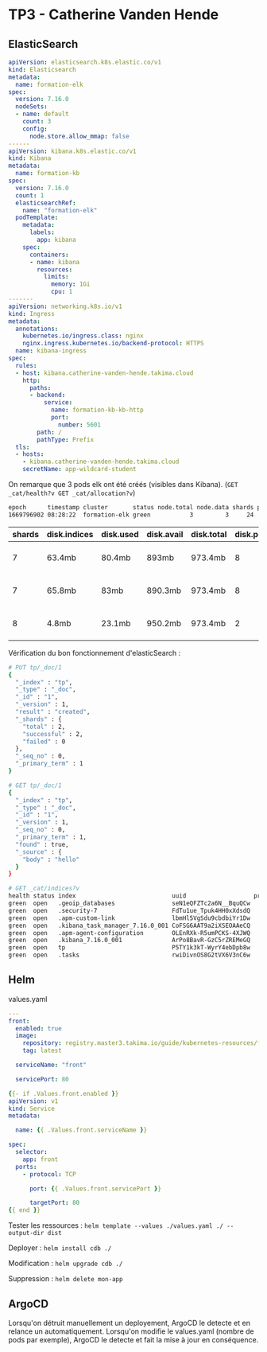 # TP3 - Catherine Vanden Hende

## ElasticSearch

```yaml
apiVersion: elasticsearch.k8s.elastic.co/v1
kind: Elasticsearch
metadata:
  name: formation-elk
spec:
  version: 7.16.0
  nodeSets:
  - name: default
    count: 3
    config:
      node.store.allow_mmap: false
------
apiVersion: kibana.k8s.elastic.co/v1
kind: Kibana
metadata:
  name: formation-kb
spec:
  version: 7.16.0
  count: 1
  elasticsearchRef:
    name: "formation-elk"
  podTemplate:
    metadata:
      labels:
        app: kibana
    spec:
      containers:
      - name: kibana
        resources:
          limits:
            memory: 1Gi
            cpu: 1
-------
apiVersion: networking.k8s.io/v1
kind: Ingress
metadata:
  annotations:
    kubernetes.io/ingress.class: nginx
    nginx.ingress.kubernetes.io/backend-protocol: HTTPS
  name: kibana-ingress
spec:
  rules:
  - host: kibana.catherine-vanden-hende.takima.cloud
    http:
      paths:
      - backend:
          service:
            name: formation-kb-kb-http
            port:
              number: 5601
        path: /
        pathType: Prefix
  tls:
  - hosts:
    - kibana.catherine-vanden-hende.takima.cloud
    secretName: app-wildcard-student
```

On remarque que 3 pods elk ont été créés (visibles dans Kibana). (`GET _cat/health?v GET _cat/allocation?v`)

```bash
epoch      timestamp cluster       status node.total node.data shards pri relo init unassign pending_tasks max_task_wait_time active_shards_percent
1669796902 08:28:22  formation-elk green           3         3     24  12    0    0        0             0                  -                100.0%
```

| shards | disk.indices | disk.used | disk.avail | disk.total | disk.percent | host       | ip         | node                       |
| :----- | :----------- | :-------- | :--------- | :--------- | :----------- | :--------- | :--------- | :------------------------- |
| 7      | 63.4mb       | 80.4mb    | 893mb      | 973.4mb    | 8            | 10.0.7.146 | 10.0.7.146 | formation-elk-es-default-1 |
| 7      | 65.8mb       | 83mb      | 890.3mb    | 973.4mb    | 8            | 10.0.2.48  | 10.0.2.48  | formation-elk-es-default-2 |
| 8      | 4.8mb        | 23.1mb    | 950.2mb    | 973.4mb    | 2            | 10.0.3.49  | 10.0.3.49  | formation-elk-es-default-0 |

Vérification du bon fonctionnement d'elasticSearch :

```bash
# PUT tp/_doc/1
{
  "_index" : "tp",
  "_type" : "_doc",
  "_id" : "1",
  "_version" : 1,
  "result" : "created",
  "_shards" : {
    "total" : 2,
    "successful" : 2,
    "failed" : 0
  },
  "_seq_no" : 0,
  "_primary_term" : 1
}

# GET tp/_doc/1
{
  "_index" : "tp",
  "_type" : "_doc",
  "_id" : "1",
  "_version" : 1,
  "_seq_no" : 0,
  "_primary_term" : 1,
  "found" : true,
  "_source" : {
    "body" : "hello"
  }
}

# GET _cat/indices?v
health status index                           uuid                   pri rep docs.count docs.deleted store.size pri.store.size
green  open   .geoip_databases                seN1eQFZTc2a6N__BquQCw   1   1         41           30      126mb           63mb
green  open   .security-7                     FdTu1ue_Tpuk4HH0xXdsdQ   1   1         53           53    730.7kb        365.3kb
green  open   .apm-custom-link                lbmHl5VgSdu9cbdbiYr1Dw   1   1          0            0       452b           226b
green  open   .kibana_task_manager_7.16.0_001 CoFSG6AAT9a2iXSEOAAeCQ   1   1         18         2327      2.4mb            2mb
green  open   .apm-agent-configuration        OLEnRXk-R5umPCKS-4XJWQ   1   1          0            0       452b           226b
green  open   .kibana_7.16.0_001              ArPo8BavR-GzC5rZREMeGQ   1   1         29            4      9.4mb          4.7mb
green  open   tp                              P5TY1k3kT-WyrY4ebDpb8w   1   1          1            0       452b           226b
green  open   .tasks                          rwiDivnOS8G2tVX6V3nC6w   1   1          2            0     15.5kb          7.7kb


```

## Helm

values.yaml

```yaml
---
front:
  enabled: true
  image:
    repository: registry.master3.takima.io/guide/kubernetes-resources/front
    tag: latest

  serviceName: "front"

  servicePort: 80
```

```yaml
{{- if .Values.front.enabled }}
apiVersion: v1
kind: Service
metadata:

  name: {{ .Values.front.serviceName }}

spec:
  selector:
    app: front
  ports:
    - protocol: TCP

      port: {{ .Values.front.servicePort }}

      targetPort: 80
{{ end }}

```

Tester les ressources : `helm template --values ./values.yaml ./ --output-dir dist`

Deployer : `helm install cdb ./`

Modification : `helm upgrade cdb ./`

Suppression : `helm delete mon-app`

## ArgoCD

Lorsqu'on détruit manuellement un deployement, ArgoCD le detecte et en relance un automatiquement.
Lorsqu'on modifie le values.yaml (nombre de pods par exemple), ArgoCD le detecte et fait la mise à jour en conséquence.
